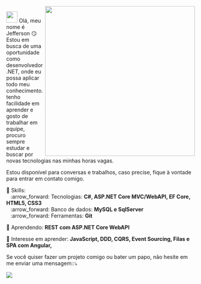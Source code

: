 
<img src="https://media.giphy.com/media/L8K62iTDkzGX6/giphy.gif" min-width="400px" max-width="400px" width="400px" align="right">

<p align="left">
  <img src="https://media.giphy.com/media/3og0IAzB7lmOo2q0Ss/giphy.gif" height="30px width="30px" >  
  Olá, meu nome é Jefferson 😏<br>
  Estou em busca de uma oportunidade como desenvolvedor .NET, onde eu possa aplicar todo meu conhecimento. tenho facilidade em aprender e gosto de trabalhar em equipe, procuro sempre estudar e buscar por novas tecnologias nas minhas horas vagas.
  
  Estou disponível para conversas e trabalhos, caso precise, fique à vontade para entrar em contato comigo.
  
  
</p>

<p align="left">
  💬 Skills: <br>
      &nbsp;&nbsp; :arrow_forward:	Tecnologias: <strong>C#, ASP.NET Core MVC/WebAPI, EF Core, HTML5, CSS3</strong> <br>      
      &nbsp;&nbsp; :arrow_forward:	Banco de dados: <strong>MySQL e SqlServer</strong> <br>
      &nbsp;&nbsp; :arrow_forward:	Ferramentas:   <strong>Git </strong> <br>
</p>

<p align="left">
  💬 Aprendendo: <strong>REST com ASP.NET Core WebAPI</strong>
</p>

<p align="left">
  💬 Interesse em aprender: <strong>JavaScript, DDD, CQRS, Event Sourcing, Filas e SPA com Angular, </strong>
</p>

<p align="left">
    Se você quiser fazer um projeto comigo ou bater um papo, não hesite em me enviar uma mensagem::⤵️
</p>
  
  <a href="https://www.linkedin.com/in/j3eff/" alt="Linkedin" target="_blank">
  <img src="https://img.shields.io/badge/-Linkedin-0e76a8?style=for-the-badge&logo=Linkedin&logoColor=white&link=https://www.linkedin.com/in/j3eff/" target="_blank"/></a>
</p> 

<!--
**DanielSoaress/DanielSoaress** is a ✨ _special_ ✨ repository because its `README.md` (this file) appears on your GitHub profile.

Here are some ideas to get you started:

- 🔭 I’m currently working on ...
- 🌱 I’m currently learning ...
- 👯 I’m looking to collaborate on ...
- 🤔 I’m looking for help with ...
- 💬 Ask me about ...
- 📫 How to reach me: ...
- 😄 Pronouns: ...
- ⚡ Fun fact: ...
-->
